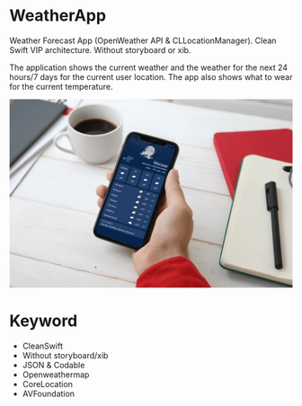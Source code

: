 # WeatherApp
Weather Forecast App (OpenWeather API &amp; CLLocationManager). Clean Swift VIP architecture. Without storyboard or xib.

The application shows the current weather and the weather for the next 24 hours/7 days for the current user location. The app also shows what to wear for the current temperature.

<img src="https://raw.githubusercontent.com/NikitaLomovtsev/WeatherApp/main/weatherapppromo.png?raw=true" />

# Keyword

* CleanSwift
* Without storyboard/xib
* JSON & Codable
* Openweathermap
* CoreLocation
* AVFoundation
